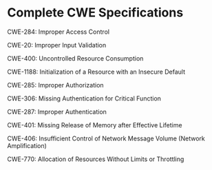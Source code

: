 

# Complete CWE Specifications

CWE-284: Improper Access Control

CWE-20: Improper Input Validation

CWE-400: Uncontrolled Resource Consumption

CWE-1188: Initialization of a Resource with an Insecure Default

CWE-285: Improper Authorization

CWE-306: Missing Authentication for Critical Function

CWE-287: Improper Authentication

CWE-401: Missing Release of Memory after Effective Lifetime

CWE-406: Insufficient Control of Network Message Volume (Network Amplification)

CWE-770: Allocation of Resources Without Limits or Throttling